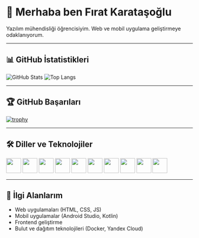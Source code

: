 # 👋 Merhaba ben Fırat Karataşoğlu

Yazılım mühendisliği öğrencisiyim. Web ve mobil uygulama geliştirmeye odaklanıyorum.

---

## 📊 GitHub İstatistikleri

![GitHub Stats](https://github-readme-stats.vercel.app/api?username=frat-karatasoglu&show_icons=true&theme=midnight-purple)
![Top Langs](https://github-readme-stats.vercel.app/api/top-langs/?username=frat-karatasoglu&layout=compact&theme=midnight-purple)

---

## 🏆 GitHub Başarıları

[![trophy](https://github-profile-trophy.vercel.app/?username=frat-karatasoglu&theme=darkhub)](https://github.com/ryo-ma/github-profile-trophy)

---

## 🛠️ Diller ve Teknolojiler

<img src="https://cdn.jsdelivr.net/gh/devicons/devicon/icons/javascript/javascript-original.svg" width="40"/>
<img src="https://cdn.jsdelivr.net/gh/devicons/devicon/icons/html5/html5-original.svg" width="40"/>
<img src="https://cdn.jsdelivr.net/gh/devicons/devicon/icons/css3/css3-original.svg" width="40"/>
<img src="https://cdn.jsdelivr.net/gh/devicons/devicon/icons/csharp/csharp-original.svg" width="40"/>
<img src="https://cdn.jsdelivr.net/gh/devicons/devicon/icons/python/python-original.svg" width="40"/>
<img src="https://cdn.jsdelivr.net/gh/devicons/devicon/icons/git/git-original.svg" width="40"/>
<img src="https://cdn.jsdelivr.net/gh/devicons/devicon/icons/docker/docker-original.svg" width="40"/>
<img src="https://cdn.jsdelivr.net/gh/devicons/devicon/icons/vscode/vscode-original.svg" width="40"/>
<img src="https://cdn.jsdelivr.net/gh/devicons/devicon/icons/androidstudio/androidstudio-original.svg" width="40"/>
<img src="https://cdn.jsdelivr.net/gh/devicons/devicon/icons/figma/figma-original.svg" width="40"/>

---

## 🚀 İlgi Alanlarım

- Web uygulamaları (HTML, CSS, JS)
- Mobil uygulamalar (Android Studio, Kotlin)
- Frontend geliştirme
- Bulut ve dağıtım teknolojileri (Docker, Yandex Cloud)

